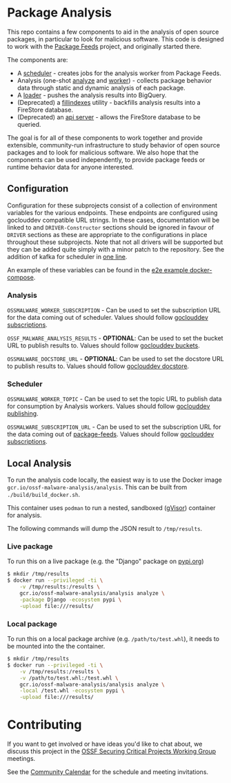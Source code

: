 # Package Analysis

This repo contains a few components to aid in the analysis of open source
packages, in particular to look for malicious software. This code is designed
to work with the [Package Feeds](https://github.com/ossf/package-feeds) project,
and originally started there.

The components are:

- A [scheduler](./cmd/scheduler/) - creates jobs for the analysis worker from
  Package Feeds.
- Analysis (one-shot [analyze](./cmd/analyze/) and [worker](./cmd/worker/)) -
  collects package behavior data through static and dynamic analysis of each
  package.
- A [loader](./function/loader/) - pushes the analysis results into BigQuery.
- (Deprecated) a [fillindexes](./cmd/fillindexes/) utility - backfills analysis
  results into a FireStore database.
- (Deprecated) an [api server](./cmd/server) - allows the FireStore database
  to be queried.

The goal is for all of these components to work together and provide extensible,
community-run infrastructure to study behavior of open source packages and to
look for malicious software. We also hope that the components can be used
independently, to provide package feeds or runtime behavior data for anyone
interested.

## Configuration

Configuration for these subprojects consist of a collection of environment
variables for the various endpoints. These endpoints are configured using
goclouddev compatible URL strings. In these cases, documentation will be linked
to and `DRIVER-Constructor` sections should be ignored in favour of `DRIVER`
sections as these are appropriate to the configurations in place throughout
these subprojects. Note that not all drivers will be supported but they can be
added quite simply with a minor patch to the repository. See the addition of
kafka for scheduler in
[one line](https://github.com/ossf/package-analysis/commit/985ab76a67d29d2fc8582b3920643e7eb963da8a#diff-8565ef29cfb886db7902792675eddce1e7a0ccfe33428a59e7f2e365b354af88R12).

An example of these variables can be found in the
[e2e example docker-compose](examples/e2e/docker-compose.yml).

### Analysis

`OSSMALWARE_WORKER_SUBSCRIPTION` - Can be used to set the subscription URL for
the data coming out of scheduler. Values should follow
[goclouddev subscriptions](https://gocloud.dev/howto/pubsub/subscribe/).

`OSSF_MALWARE_ANALYSIS_RESULTS` - **OPTIONAL**: Can be used to set the bucket
URL to publish results to. Values should follow
[goclouddev buckets](https://gocloud.dev/howto/blob/).

`OSSMALWARE_DOCSTORE_URL` - **OPTIONAL**: Can be used to set the docstore URL to
publish results to. Values should follow
[goclouddev docstore](https://gocloud.dev/howto/docstore/).

### Scheduler

`OSSMALWARE_WORKER_TOPIC` - Can be used to set the topic URL to publish data for
consumption by Analysis workers. Values should follow
[goclouddev publishing](https://gocloud.dev/howto/pubsub/publish/).

`OSSMALWARE_SUBSCRIPTION_URL` - Can be used to set the subscription URL for the
data coming out of [package-feeds](https://github.com/ossf/package-feeds).
Values should follow
[goclouddev subscriptions](https://gocloud.dev/howto/pubsub/subscribe/).

## Local Analysis

To run the analysis code locally, the easiest way is to use the Docker image
`gcr.io/ossf-malware-analysis/analysis`. This can be built from
`./build/build_docker.sh`.

This container uses `podman` to run a nested, sandboxed ([gVisor]) container for
analysis.

The following commands will dump the JSON result to `/tmp/results`.

[gVisor]: https://gvisor.dev/

### Live package

To run this on a live package (e.g. the "Django" package on
[pypi.org](https://pypi.org))

```bash
$ mkdir /tmp/results
$ docker run --privileged -ti \
    -v /tmp/results:/results \
    gcr.io/ossf-malware-analysis/analysis analyze \
    -package Django -ecosystem pypi \
    -upload file:///results/
```

### Local package

To run this on a local package archive (e.g. `/path/to/test.whl`), it needs to
be mounted into the the container.

```bash
$ mkdir /tmp/results
$ docker run --privileged -ti \
    -v /tmp/results:/results \
    -v /path/to/test.whl:/test.whl \
    gcr.io/ossf-malware-analysis/analysis analyze \
    -local /test.whl -ecosystem pypi \
    -upload file:///results/
```

# Contributing

If you want to get involved or have ideas you'd like to chat about, we discuss this project in the [OSSF Securing Critical Projects Working Group](https://github.com/ossf/wg-securing-critical-projects) meetings.

See the [Community Calendar](https://calendar.google.com/calendar?cid=czYzdm9lZmhwNWk5cGZsdGI1cTY3bmdwZXNAZ3JvdXAuY2FsZW5kYXIuZ29vZ2xlLmNvbQ) for the schedule and meeting invitations.
